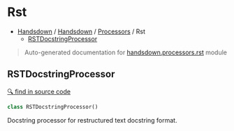 # Rst

- [Handsdown](./README.md) / [Handsdown](./handsdown_index.md) / [Processors](./handsdown_processors_index.md) / Rst
  - [RSTDocstringProcessor](#rstdocstringprocessor)

> Auto-generated documentation for [handsdown.processors.rst](../handsdown/processors/rst.py) module

## RSTDocstringProcessor

[🔍 find in source code](../handsdown/processors/rst.py#L6)

```python
class RSTDocstringProcessor()
```

Docstring processor for restructured text docstring format.
